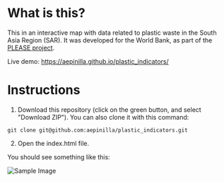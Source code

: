 # What is this?

This in an interactive map with data related to plastic waste in the South Asia Region (SAR). It was developed for the World Bank, as part of the [PLEASE project](https://www.sacepplease.org/).

Live demo: https://aepinilla.github.io/plastic_indicators/

# Instructions

1. Download this repository (click on the green button, and select "Download ZIP"). You can also clone it with this command:

```git clone git@github.com:aepinilla/plastic_indicators.git```

2. Open the index.html file.

You should see something like this:

![Sample Image](img/sample.png)
